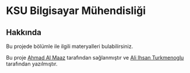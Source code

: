 # KSU Bilgisayar Mühendisliği

## Hakkında

Bu projede bölümle ile ilgili materyalleri bulabilirsiniz.

Bu proje [Ahmad Al Maaz](https://www.news47ell.com) tarafından sağlanmıştır ve [Ali Ihsan Turkmenoglu](https://github.com/ihsanturk) tarafından yazılmıştır.
